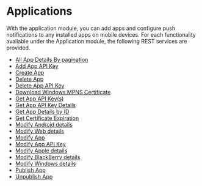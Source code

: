                           


Applications
============

With the application module, you can add apps and configure push notifications to any installed apps on mobile devices. For each functionality available under the Application module, the following REST services are provided.

*   [All App Details By pagination](All_App_Details_By_pagination.md)
*   [Add App API Key](AddAppApiKey.md)
*   [Create App](Create_App.md)
*   [Delete App](Delete_App.md)
*   [Delete App API Key](DelAppApiKey.md)
*   [Download Windows MPNS Certificate](Download_Windows_MPNS_Certificate.md)
*   [Get App API Key(s)](GetAppApiKey.md)
*   [Get App API Key Details](GetAppApiKeyDetails.md)
*   [Get App Details by ID](Get_Details_-Application.md)
*   [Get Certificate Expiration](Get_Cert_Expiration.md)
*   [Modify Android details](Modify_Android_details.md)
*   [Modify Web details](Modify_Web_details.md)
*   [Modify App](Modify_App.md)
*   [Modify App API Key](ModifyAppApiKey.md)
*   [Modify Apple details](Modify_Apple_details.md)
*   [Modify BlackBerry details](Modify_blackberry_details.md)
*   [Modify Windows details](Modify_Windows_details.md)
*   [Publish App](Publish_App.md)
*   [Unpublish App](unPublish_App.md)
